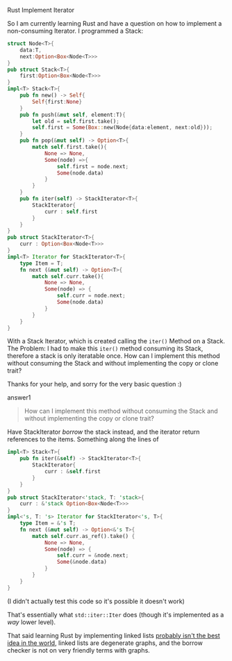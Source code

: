Rust Implement Iterator

So I am currently learning Rust and have a question on how to implement a non-consuming Iterator. I programmed a Stack:

```rust
struct Node<T>{
    data:T,
    next:Option<Box<Node<T>>>
}
pub struct Stack<T>{
    first:Option<Box<Node<T>>>
}
impl<T> Stack<T>{
    pub fn new() -> Self{
        Self{first:None}
    }
    pub fn push(&mut self, element:T){
        let old = self.first.take();
        self.first = Some(Box::new(Node{data:element, next:old}));
    }
    pub fn pop(&mut self) -> Option<T>{
        match self.first.take(){
            None => None,
            Some(node) =>{
                self.first = node.next;
                Some(node.data)
            }
        }
    }
    pub fn iter(self) -> StackIterator<T>{
        StackIterator{
            curr : self.first
        }
    }
}
pub struct StackIterator<T>{
    curr : Option<Box<Node<T>>>
}
impl<T> Iterator for StackIterator<T>{
    type Item = T;
    fn next (&mut self) -> Option<T>{
        match self.curr.take(){
            None => None,
            Some(node) => {
                self.curr = node.next;
                Some(node.data)
            }
        }
    }
}
```

With a Stack Iterator, which is created calling the `iter()` Method on a Stack. The Problem: I had to make this `iter()` method consuming its Stack, therefore a stack is only iteratable once. How can I implement this method without consuming the Stack and without implementing the copy or clone trait?

Thanks for your help, and sorry for the very basic question :)

answer1

> How can I implement this method without consuming the Stack and without implementing the copy or clone trait?

Have StackIterator *borrow* the stack instead, and the iterator return references to the items. Something along the lines of

```rust
impl<T> Stack<T>{
    pub fn iter(&self) -> StackIterator<T>{
        StackIterator{
            curr : &self.first
        }
    }
}
pub struct StackIterator<'stack, T: 'stack>{
    curr : &'stack Option<Box<Node<T>>>
}
impl<'s, T: 's> Iterator for StackIterator<'s, T>{
    type Item = &'s T;
    fn next (&mut self) -> Option<&'s T>{
        match self.curr.as_ref().take() {
            None => None,
            Some(node) => {
                self.curr = &node.next;
                Some(&node.data)
            }
        }
    }
}
```

(I didn't actually test this code so it's possible it doesn't work)

That's essentially what `std::iter::Iter` does (though it's implemented as a *way* lower level).

That said learning Rust by implementing linked lists [probably isn't the best idea in the world](https://rust-unofficial.github.io/too-many-lists/), linked lists are degenerate graphs, and the borrow checker is not on very friendly terms with graphs.

